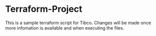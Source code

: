 # Terraform-Project

This is a sample terraform script for Tibco. Changes will be made once more infomation is available and when executing the files. 

